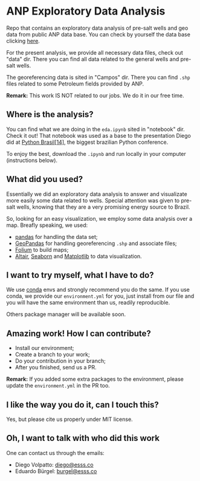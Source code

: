 # ANP Exploratory Data Analysis

Repo that contains an exploratory data analysis of pre-salt wells and geo data from public ANP data base.
You can check by yourself the data base clicking [here](http://www.anp.gov.br/dados-estatisticos).

For the present analysis, we provide all necessary data files, check out "data" dir. There you can find all data related to the
general wells and pre-salt wells.

The georeferencing data is sited in "Campos" dir. There you can find `.shp` files related to some Petroleum fields provided by ANP.

**Remark:** This work IS NOT related to our jobs. We do it in our free time.

## Where is the analysis?

You can find what we are doing in the `eda.ipynb` sited in "notebook" dir. Check it out! That notebook was used as a base to the
presentation Diego did at [Python Brasil[14]](https://2018.pythonbrasil.org.br/), the biggest brazilian Python conference.

To enjoy the best, download the `.ipynb` and run locally in your computer (instructions below).

## What did you used?

Essentially we did an exploratory data analysis to answer and visualizate more easily some data related to wells. Special attention
was given to pre-salt wells, knowing that they are a very promising energy source to Brazil.

So, looking for an easy visualization, we employ some data analysis over a map. Breafly speaking, we used:

* [pandas](https://pandas.pydata.org/) for handling the data set;
* [GeoPandas](http://geopandas.org/) for handling georeferencing `.shp` and associate files;
* [Folium](http://python-visualization.github.io/folium/) to build maps;
* [Altair](https://altair-viz.github.io/), [Seaborn](https://seaborn.pydata.org/) and [Matplotlib](https://matplotlib.org/) to data
visualization.

## I want to try myself, what I have to do?

We use [conda](https://conda.io/docs/) envs and strongly recommend you do the same. If you use conda, we provide our `environment.yml`
for you, just install from our file and you will have the same environment than us, readily reproducible.

Others package manager will be available soon.

## Amazing work! How I can contribute?

* Install our environment;
* Create a branch to your work;
* Do your contribution in your branch;
* After you finished, send us a PR.

**Remark:** If you added some extra packages to the environment, please update the `environment.yml` in the PR too.

## I like the way you do it, can I touch this?

Yes, but please cite us properly under MIT license.

## Oh, I want to talk with who did this work

One can contact us through the emails:

* Diego Volpatto: diego@esss.co
* Eduardo Bürgel: burgel@esss.co
